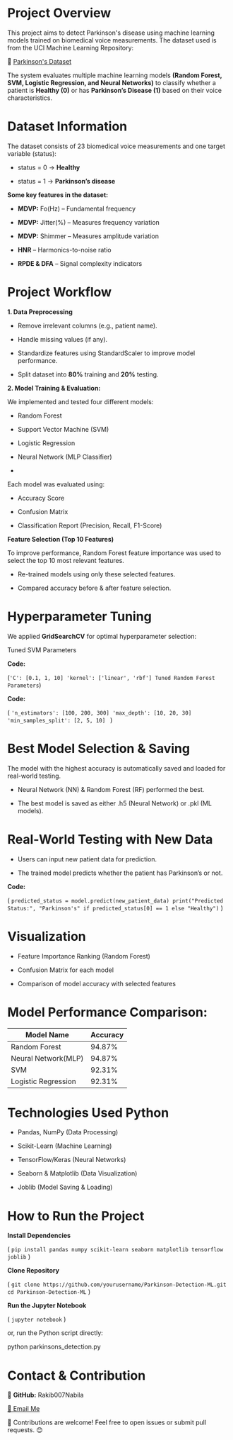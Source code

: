 # Project Overview

This project aims to detect Parkinson's disease using machine learning models trained on biomedical voice measurements. The dataset used is from the UCI Machine Learning Repository:

🔗 [Parkinson's Dataset](https://archive.ics.uci.edu/dataset/174/parkinsons)

The system evaluates multiple machine learning models **(Random Forest, SVM, Logistic Regression, and Neural Networks)** to classify whether a patient is **Healthy (0)** or has **Parkinson’s Disease (1)** based on their voice characteristics.

# Dataset Information
The dataset consists of 23 biomedical voice measurements and one target variable (status):

- status = 0 → **Healthy**

- status = 1 → **Parkinson’s disease**


**Some key features in the dataset:**

 - **MDVP:** Fo(Hz) – Fundamental frequency
 
 - **MDVP:** Jitter(%) – Measures frequency variation
 
 - **MDVP:** Shimmer – Measures amplitude variation
 
 - **HNR** – Harmonics-to-noise ratio
 
 - **RPDE & DFA** – Signal complexity indicators
 
 
# Project Workflow

**1.	Data Preprocessing**


- Remove irrelevant columns (e.g., patient name).

- Handle missing values (if any).

- Standardize features using StandardScaler to improve model performance.

- Split dataset into **80%** training and **20%** testing.


**2. Model Training & Evaluation:**


We implemented and tested four different models:

 - Random Forest
 
 - Support Vector Machine (SVM)
 
 - Logistic Regression
 
 - Neural Network (MLP Classifier)
 - 
 
Each model was evaluated using:


- Accuracy Score

- Confusion Matrix

- Classification Report (Precision, Recall, F1-Score)
  

**Feature Selection (Top 10 Features)**


To improve performance, Random Forest feature importance was used to select the top 10 most relevant features.

- Re-trained models using only these selected features.

- Compared accuracy before & after feature selection.

# Hyperparameter Tuning

We applied **GridSearchCV** for optimal hyperparameter selection:

Tuned SVM Parameters

**Code:**

(```'C': [0.1, 1, 10]
'kernel': ['linear', 'rbf']
Tuned Random Forest Parameters```)

**Code:**

( ```'n_estimators': [100, 200, 300]
'max_depth': [10, 20, 30]
'min_samples_split': [2, 5, 10] ``` )

# Best Model Selection & Saving

The model with the highest accuracy is automatically saved and loaded for real-world testing.

- Neural Network (NN) & Random Forest (RF) performed the best.

- The best model is saved as either .h5 (Neural Network) or .pkl (ML models).

# Real-World Testing with New Data

- Users can input new patient data for prediction.

- The trained model predicts whether the patient has Parkinson’s or not.

**Code:**

( ```predicted_status = model.predict(new_patient_data)
print("Predicted Status:", "Parkinson's" if predicted_status[0] == 1 else "Healthy")``` )

# Visualization

- Feature Importance Ranking (Random Forest)

- Confusion Matrix for each model

- Comparison of model accuracy with selected features

# Model Performance Comparison:

| **Model Name** | **Accuracy** |
|-----------|-----------|
| Random Forest | 94.87% |
| Neural Network(MLP) | 94.87% |
| SVM | 92.31% |
| Logistic Regression | 92.31% |

# Technologies Used Python

- Pandas, NumPy (Data Processing)

- Scikit-Learn (Machine Learning)

- TensorFlow/Keras (Neural Networks)

- Seaborn & Matplotlib (Data Visualization)

- Joblib (Model Saving & Loading)

# How to Run the Project

**Install Dependencies**

( ```pip install pandas numpy scikit-learn seaborn matplotlib tensorflow joblib``` )

**Clone Repository**

( ```git clone https://github.com/yourusername/Parkinson-Detection-ML.git
cd Parkinson-Detection-ML``` )

**Run the Jupyter Notebook**

( ```jupyter notebook``` )

or, run the Python script directly:

python parkinsons_detection.py

 # Contact & Contribution
 
🔗 **GitHub:** Rakib007Nabila

[📧 Email Me](mailto:nabila.rakib7@gmail.com)




📌 Contributions are welcome! Feel free to open issues or submit pull requests. 😊

















